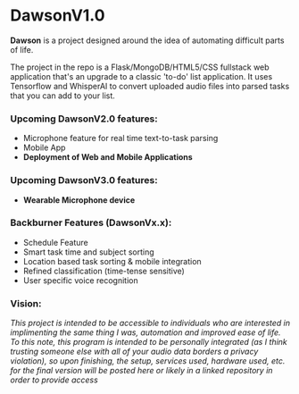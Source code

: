 # DawsonV1.0

**Dawson** is a project designed around the idea of automating difficult parts of life.

The project in the repo is a Flask/MongoDB/HTML5/CSS fullstack web application that's an upgrade to a classic 'to-do' list application. It uses Tensorflow and WhisperAI to convert uploaded audio files into parsed tasks that you can add to your list.

### Upcoming DawsonV2.0 features:
+ Microphone feature for real time text-to-task parsing
+ Mobile App
+ **Deployment of Web and Mobile Applications**

### Upcoming DawsonV3.0 features:
+ **Wearable Microphone device**

### Backburner Features (DawsonVx.x):
+ Schedule Feature
+ Smart task time and subject sorting
+ Location based task sorting & mobile integration
+ Refined classification (time-tense sensitive)
+ User specific voice recognition

### Vision:
*This project is intended to be accessible to individuals who are interested in implimenting the same thing I was, automation and improved ease of life.*
*To this note, this program is intended to be personally integrated (as I think trusting someone else with all of your audio data borders a privacy violation), so upon finishing, the setup, services used, hardware used, etc. for the final version will be posted here or likely in a linked repository in order to provide access*
